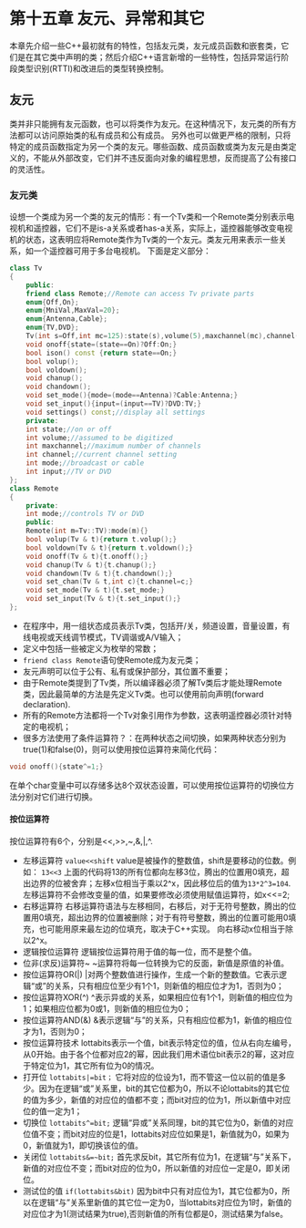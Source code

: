 # 第十五章 友元、异常和其它
本章先介绍一些C++最初就有的特性，包括友元类，友元成员函数和嵌套类，它们是在其它类中声明的类；然后介绍C++语言新增的一些特性，包括异常运行阶段类型识别(RTTI)和改进后的类型转换控制。
## 友元
类并非只能拥有友元函数，也可以将类作为友元。在这种情况下，友元类的所有方法都可以访问原始类的私有成员和公有成员。
另外也可以做更严格的限制，只将特定的成员函数指定为另一个类的友元。哪些函数、成员函数或类为友元是由类定义的，不能从外部改变，它们并不违反面向对象的编程思想，反而提高了公有接口的灵活性。
### 友元类
设想一个类成为另一个类的友元的情形：有一个Tv类和一个Remote类分别表示电视机和遥控器，它们不是is-a关系或者has-a关系，实际上，遥控器能够改变电视机的状态，这表明应将Remote类作为Tv类的一个友元。类友元用来表示一些关系，如一个遥控器可用于多台电视机。
下面是定义部分：
```C++ 
class Tv
{
    public:
    friend class Remote;//Remote can access Tv private parts
    enum{Off,On};
    enum{MniVal,MaxVal=20};
    enum{Antenna,Cable};
    enum{TV,DVD};
    Tv(int s=Off,int mc=125):state(s),volume(5),maxchannel(mc),channel(2),mode(Cable),input(TV){}
    void onoff{state=(state==On)?Off:On;}
    bool ison() const {return state==On;}
    bool volup();
    bool voldown();
    void chanup();
    void chandown();
    void set_mode(){mode=(mode==Antenna)?Cable:Antenna;}
    void set_input(){input=(input==TV)?DVD:TV;}
    void settings() const;//display all settings
    private:
    int state;//on or off
    int volume;//assumed to be digitized
    int maxchannel;//maximum number of channels
    int channel;//current channel setting
    int mode;//broadcast or cable
    int input;//TV or DVD
};
class Remote
{
    private:
    int mode;//controls TV or DVD
    public:
    Remote(int m=Tv::TV):mode(m){}
    bool volup(Tv & t){return t.volup();}
    bool voldown(Tv & t){return t.voldown();}
    void onoff(Tv & t){t.onoff();}
    void chanup(Tv & t){t.chanup();}
    void chandown(Tv & t){t.chandown();}
    void set_chan(Tv & t,int c){t.channel=c;}
    void set_mode(Tv & t){t.set_mode;}
    void set_input(Tv & t){t.set_input();}
};
```
* 在程序中，用一组状态成员表示Tv类，包括开/关，频道设置，音量设置，有线电视或天线调节模式，TV调谐或A/V输入；
* 定义中包括一些被定义为枚举的常数；
* ```friend class Remote```语句使Remote成为友元类；
* 友元声明可以位于公有、私有或保护部分，其位置不重要；
* 由于Remote类提到了Tv类，所以编译器必须了解Tv类后才能处理Remote类，因此最简单的方法是先定义Tv类。也可以使用前向声明(forward declaration).
* 所有的Remote方法都将一个Tv对象引用作为参数，这表明遥控器必须针对特定的电视机；
* 很多方法使用了条件运算符？：在两种状态之间切换，如果两种状态分别为true(1)和false(0)，则可以使用按位运算符来简化代码：
```C++
void onoff(){state^=1;}
```
在单个char变量中可以存储多达8个双状态设置，可以使用按位运算符的切换位方法分别对它们进行切换。
#### 按位运算符
按位运算符有6个，分别是<<,>>,~,&,|,^.
* 左移运算符
```value<<shift```
value是被操作的整数值，shift是要移动的位数。例如：
```13<<3```
上面的代码将13的所有位都向左移3位，腾出的位置用0填充，超出边界的位被舍弃；左移x位相当于乘以2^x，因此移位后的值为```13*2^3=104```.
左移运算符不会修改变量的值，如果要修改必须使用赋值运算符，如x<<=2;
* 右移运算符
右移运算符语法与左移相同，右移后，对于无符号整数，腾出的位置用0填充，超出边界的位置被删除；对于有符号整数，腾出的位置可能用0填充，也可能用原来最左边的位填充，取决于C++实现。
向右移动x位相当于除以2^x。
* 逻辑按位运算符
逻辑按位运算符用于值的每一位，而不是整个值。
* 位非(求反)运算符~
~运算符将每一位转换为它的反面，新值是原值的补值。
* 按位运算符OR(|)
|对两个整数值进行操作，生成一个新的整数值。它表示逻辑“或”的关系，只有相应位至少有1个1，则新值的相应位才为1，否则为0；
* 按位运算符XOR(^)
^表示异或的关系，如果相应位有1个1，则新值的相应位为1；如果相应位都为0或1，则新值的相应位为0；
* 按位运算符AND(&)
&表示逻辑“与”的关系，只有相应位都为1，新值的相应位才为1，否则为0；
* 按位运算符技术
lottabits表示一个值，bit表示特定位的值，位从右向左编号，从0开始。由于各个位都对应2的幂，因此我们用术语位bit表示2的幂，这对应于特定位为1，其它所有位为0的情况。
* 打开位
 ```lottabits|=bit；```
它将对应的位设为1，而不管这一位以前的值是多少。因为在逻辑“或”关系里，bit的其它位都为0，所以不论lottabits的其它位的值为多少，新值的对应位的值都不变；而bit对应的位为1，所以新值中对应位的值一定为1；
* 切换位
 ```lottabits^=bit;```
逻辑“异或”关系同理，bit的其它位为0，新值的对应位值不变；而bit对应的位是1，lottabits对应位如果是1，新值就为0，如果为0，新值就为1，即切换该位的值。
* 关闭位
 ```lottabits&=~bit;```
首先求反bit，其它所有位为1，在逻辑“与”关系下，新值的对应位不变；而bit对应的位为0，所以新值的对应位一定是0，即关闭位。
* 测试位的值
 ```if(lottabits&bit)```
因为bit中只有对应位为1，其它位都为0，所以在逻辑“与”关系里新值的其它位一定为0，当lottabits对应位为1时，新值的对应位才为1(测试结果为true),否则新值的所有位都是0，测试结果为false。